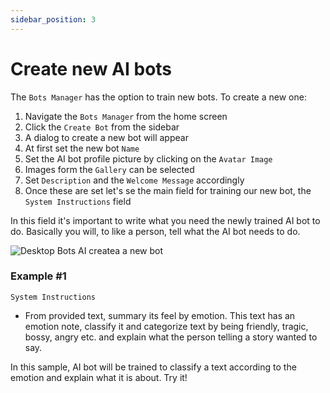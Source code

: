 ```yaml
---
sidebar_position: 3
---
```


# Create new AI bots

The `Bots Manager` has the option to train new bots. To create a new one:

1. Navigate the `Bots Manager` from the home screen
2. Click the `Create Bot` from the sidebar
3. A dialog to create a new bot will appear
4. At first set the new bot `Name`
5. Set the AI bot profile picture by clicking on the `Avatar Image`
6. Images form the `Gallery` can be selected
7. Set `Description` and the `Welcome Message` accordingly
8. Once these are set let's se the main field for training our new bot, the `System Instructions` field

In this field it's important to write what you need the newly trained AI bot to do. Basically you will, to like a person, tell what the AI bot needs to do.

![Desktop Bots AI createa a new bot](/img/docs/desktop-bots-ai-create-a-new-bot.jpg)

### Example #1

`System Instructions`

- From provided text, summary its feel by emotion. This text has an emotion note, classify it and categorize text by being friendly, tragic, bossy, angry etc. and explain what the person telling a story wanted to say.

In this sample, AI bot will be trained to classify a text according to the emotion and explain what it is about. Try it!